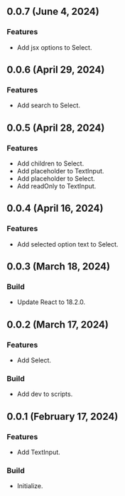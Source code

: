 ## 0.0.7 (June 4, 2024)

### Features

- Add jsx options to Select.

## 0.0.6 (April 29, 2024)

### Features

- Add search to Select.

## 0.0.5 (April 28, 2024)

### Features

- Add children to Select.
- Add placeholder to TextInput.
- Add placeholder to Select.
- Add readOnly to TextInput.

## 0.0.4 (April 16, 2024)

### Features

- Add selected option text to Select.

## 0.0.3 (March 18, 2024)

### Build

- Update React to 18.2.0.

## 0.0.2 (March 17, 2024)

### Features

- Add Select.

### Build

- Add dev to scripts.

## 0.0.1 (February 17, 2024)

### Features

- Add TextInput.

### Build

- Initialize.
